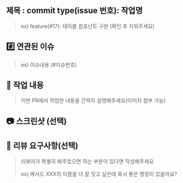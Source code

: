 ##  제목 : commit type(issue 번호): 작업명
>   ex) feature(#17): 테이블 컴포넌트 구현 (확인 후 지워주세요)

## #️⃣ 연관된 이슈

> ex) 이슈내용 (#이슈번호)


## 📝 작업 내용

> 이번 PR에서 작업한 내용을 간략히 설명해주세요(이미지 첨부 가능)



##  📷 스크린샷 (선택)



## 💬 리뷰 요구사항(선택)

> 리뷰어가 특별히 봐주었으면 하는 부분이 있다면 작성해주세요
>
> ex) 메서드 XXX의 이름을 더 잘 짓고 싶은데 혹시 좋은 명칭이 있을까요?
